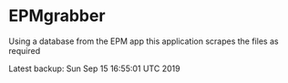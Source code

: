 # EPMgrabber
Using a database from the EPM app this application scrapes the files as required


Latest backup: Sun Sep 15 16:55:01 UTC 2019
